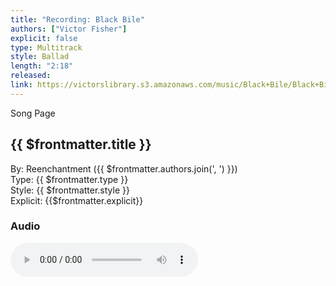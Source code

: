 ```yaml
---
title: "Recording: Black Bile"
authors: ["Victor Fisher"]
explicit: false
type: Multitrack  
style: Ballad
length: "2:18"
released:
link: https://victorslibrary.s3.amazonaws.com/music/Black+Bile/Black+Bile.mp3
---
```


<g-link to="/29">Song Page</g-link>

## {{ $frontmatter.title }}

By: <g-link to="/16">Reenchantment</g-link> ({{ $frontmatter.authors.join(', ') }})  
Type: {{ $frontmatter.type }}  
Style: {{ $frontmatter.style }}  
Explicit: {{$frontmatter.explicit}}

### Audio

<audio controls controlsList="nodownload">
  <source :src="$frontmatter.link" type="audio/mpeg">
Your browser does not support the audio element.
</audio>
